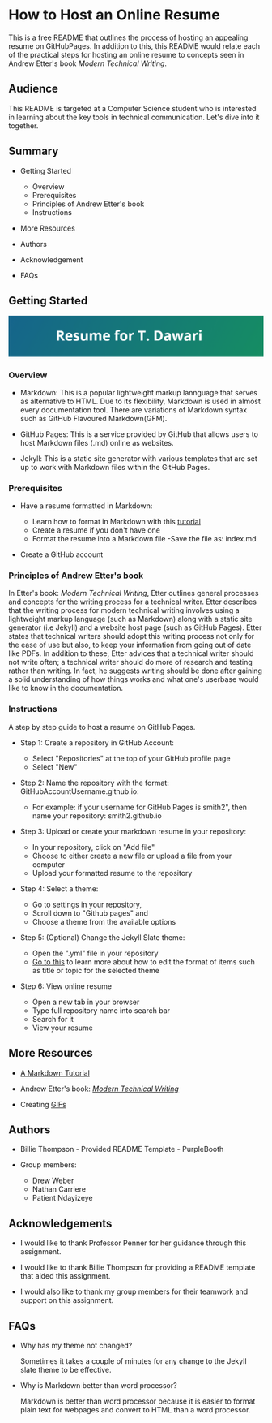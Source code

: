 # How to Host an Online Resume

This is a free README that outlines the process of hosting an appealing resume on GitHubPages. In addition to this, this README would relate each of the practical steps for hosting an online resume to concepts seen in Andrew Etter's book _Modern Technical Writing_.

## Audience

This README is targeted at a Computer Science student who is interested in learning about the key tools in technical communication. Let's dive into it together.

## Summary

- Getting Started
  - Overview
  - Prerequisites
  - Principles of Andrew Etter's book
  - Instructions
  
- More Resources

- Authors

- Acknowledgement

- FAQs

## Getting Started

![](resume.gif)

### Overview
- Markdown: This is a popular lightweight markup lannguage that serves as alternative to HTML. Due to its flexibility, Markdown is used in almost every documentation tool. There are variations of Markdown syntax such as GitHub Flavoured Markdown(GFM).

- GitHub Pages: This is a service provided by GitHub that allows users to host Markdown files (.md) online as websites.

- Jekyll: This is a static site generator with various templates that are set up to work with Markdown files within the GitHub Pages.

### Prerequisites
- Have a resume formatted in Markdown:
   - Learn how to format in Markdown with this [tutorial](https://www.markdowntutorial.com/)
   - Create a resume if you don't have one
   - Format the resume into a Markdown file
   -Save the file as: index.md

- Create a GitHub account

### Principles of Andrew Etter's book
In Etter's book: _Modern Technical Writing_, Etter outlines general processes and concepts for the writing process for a technical writer. Etter describes that the writing process for modern technical writing involves using a lightweight markup language (such as Markdown) along with a static site generator (i.e Jekyll) and a website host page (such as GitHub Pages). Etter states that technical writers should adopt this writing process not only for the ease of use but also, to keep your information from going out of date like PDFs. In addition to these, Etter advices that a technical writer should not write often; a technical writer should do more of research and testing rather than writing. In fact, he suggests writing should be done after gaining a solid understanding of how things works and what one's userbase would like to know in the documentation. 

### Instructions
A step by step guide to host a resume on GitHub Pages.  

- Step 1: Create a repository in GitHub Account:
   - Select "Repositories" at the top of your GitHub profile page
   - Select "New"

- Step 2: Name the repository with the format: GitHubAccountUsername.github.io:
   - For example: if your username for GitHub Pages is smith2", then name your repository: smith2.github.io

- Step 3: Upload or create your markdown resume in your repository:
   - In your repository, click on "Add file"
   - Choose to either create a new file or upload a file from your computer
   - Upload your formatted resume to the repository

- Step 4: Select a theme:
   - Go to settings in your repository,
   - Scroll down to "Github pages" and
   - Choose a theme from the available options

- Step 5: (Optional) Change the Jekyll Slate theme:
   - Open the ".yml" file in your repository
   - [Go to this](https://irvandi.github.io/gEdit/#usage) to learn more about how to edit the format of items such as title or topic for the selected theme
   
- Step 6: View online resume
   - Open a new tab in your browser
   - Type full repository name into search bar
   - Search for it
   - View your resume

## More Resources

- [A Markdown Tutorial](https://www.markdowntutorial.com/)

- Andrew Etter's book: [_Modern Technical Writing_](https://www.amazon.ca/Modern-Technical-Writing-Introduction-Documentation-ebook/dp/B01A2QL9SS)

- Creating [GIFs](https://github.com/matiassingers/awesome-readme)

## Authors

- Billie Thompson - Provided README Template - PurpleBooth

- Group members:
  - Drew Weber
  - Nathan Carriere
  - Patient Ndayizeye

## Acknowledgements

- I would like to thank Professor Penner for her guidance through this assignment.

- I would like to thank Billie Thompson for providing a README template that aided this assignment.

- I would also like to thank my group members for their teamwork and support on this assignment.

## FAQs

- Why has my theme not changed?

   Sometimes it takes a couple of minutes for any change to the Jekyll slate theme to be effective.
   
- Why is Markdown better than word processor?
   
   Markdown is better than word processor because it is easier to format plain text for webpages and convert to HTML than a word processor.
   
   
